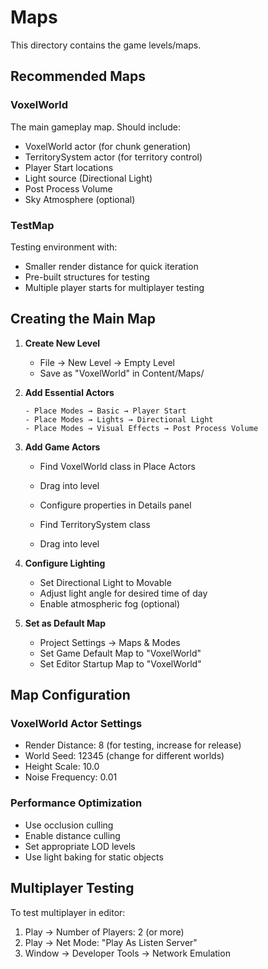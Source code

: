 # Maps

This directory contains the game levels/maps.

## Recommended Maps

### VoxelWorld
The main gameplay map. Should include:
- VoxelWorld actor (for chunk generation)
- TerritorySystem actor (for territory control)
- Player Start locations
- Light source (Directional Light)
- Post Process Volume
- Sky Atmosphere (optional)

### TestMap
Testing environment with:
- Smaller render distance for quick iteration
- Pre-built structures for testing
- Multiple player starts for multiplayer testing

## Creating the Main Map

1. **Create New Level**
   - File → New Level → Empty Level
   - Save as "VoxelWorld" in Content/Maps/

2. **Add Essential Actors**
   ```
   - Place Modes → Basic → Player Start
   - Place Modes → Lights → Directional Light
   - Place Modes → Visual Effects → Post Process Volume
   ```

3. **Add Game Actors**
   - Find VoxelWorld class in Place Actors
   - Drag into level
   - Configure properties in Details panel
   
   - Find TerritorySystem class
   - Drag into level

4. **Configure Lighting**
   - Set Directional Light to Movable
   - Adjust light angle for desired time of day
   - Enable atmospheric fog (optional)

5. **Set as Default Map**
   - Project Settings → Maps & Modes
   - Set Game Default Map to "VoxelWorld"
   - Set Editor Startup Map to "VoxelWorld"

## Map Configuration

### VoxelWorld Actor Settings
- Render Distance: 8 (for testing, increase for release)
- World Seed: 12345 (change for different worlds)
- Height Scale: 10.0
- Noise Frequency: 0.01

### Performance Optimization
- Use occlusion culling
- Enable distance culling
- Set appropriate LOD levels
- Use light baking for static objects

## Multiplayer Testing

To test multiplayer in editor:
1. Play → Number of Players: 2 (or more)
2. Play → Net Mode: "Play As Listen Server"
3. Window → Developer Tools → Network Emulation
